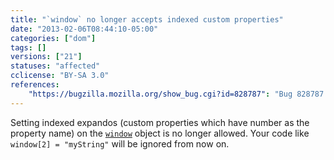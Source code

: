 ```yaml
---
title: "`window` no longer accepts indexed custom properties"
date: "2013-02-06T08:44:10-05:00"
categories: ["dom"]
tags: []
versions: ["21"]
statuses: "affected"
cclicense: "BY-SA 3.0"
references:
    "https://bugzilla.mozilla.org/show_bug.cgi?id=828787": "Bug 828787 – Stop allowing indexed expandos on windows"
---
```

Setting indexed expandos (custom properties which have number as the property name) on the [`window`](https://developer.mozilla.org/en-US/docs/Web/API/window) object is no longer allowed. Your code like `window[2] = "myString"` will be ignored from now on.
